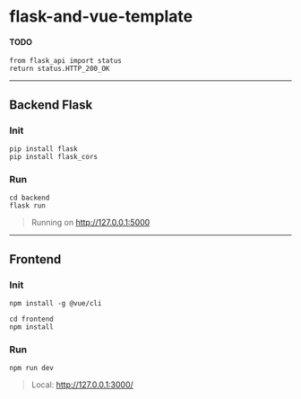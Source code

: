 # flask-and-vue-template

#### TODO
```
from flask_api import status
return status.HTTP_200_OK
```
---

## Backend Flask

### Init

```
pip install flask
pip install flask_cors
```  

### Run 

```
cd backend
flask run
```

> Running on http://127.0.0.1:5000

---

## Frontend

### Init

```
npm install -g @vue/cli

cd frontend
npm install
```

### Run  

```
npm run dev
```
>Local:   http://127.0.0.1:3000/
